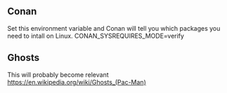 
## Conan

Set this environment variable and Conan will tell you which packages you need to
intall on Linux.
CONAN_SYSREQUIRES_MODE=verify

## Ghosts
This will probably become relevant https://en.wikipedia.org/wiki/Ghosts_(Pac-Man)
